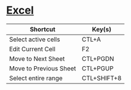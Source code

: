 # [Excel](http://www.shortcutworld.com/en/win/Excel_2010.html)

Shortcut | Key(s)
--- | ---
Select active cells | CTL+A
Edit Current Cell	 | F2
Move to Next Sheet	 | CTL+PGDN
Move to Previous Sheet	 | CTL+PGUP
Select entire range | CTL+SHIFT+8
